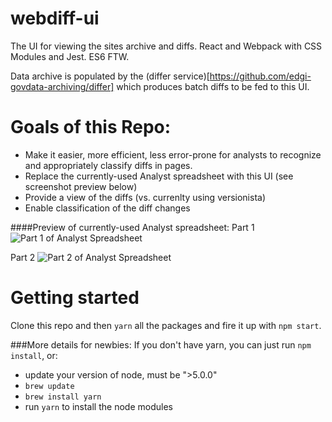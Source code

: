 # webdiff-ui
The UI for viewing the sites archive and diffs. React and Webpack with CSS Modules and Jest. ES6 FTW.

Data archive is populated by the (differ service)[https://github.com/edgi-govdata-archiving/differ] which produces batch diffs to be fed to this UI.

# Goals of this Repo:
* Make it easier, more efficient, less error-prone for analysts to recognize and appropriately classify diffs in pages.
* Replace the currently-used Analyst spreadsheet with this UI (see screenshot preview below)
* Provide a view of the diffs (vs. currenlty using versionista)
* Enable classification of the diff changes 

####Preview of currently-used Analyst spreadsheet:
Part 1
![Part 1 of Analyst Spreadsheet](https://cloud.githubusercontent.com/assets/6733241/22858197/d76cb55e-f06a-11e6-8451-acfcd20a6813.png)

Part 2
![Part 2 of Analyst Spreadsheet](https://cloud.githubusercontent.com/assets/6733241/22858196/d76c73fa-f06a-11e6-98e2-e2f2a0f65438.png)


# Getting started
Clone this repo and then `yarn` all the packages and fire it up with `npm start`. 

###More details for newbies:
If you don't have yarn, you can just run `npm install`, or:
* update your version of node, must be ">5.0.0"
* `brew update`
* `brew install yarn`
* run `yarn` to install the node modules

